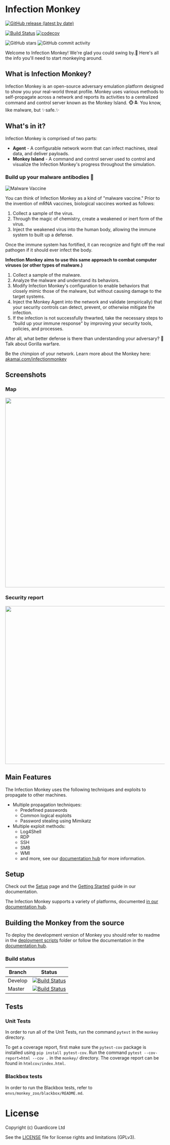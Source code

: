 # Infection Monkey
[![GitHub release (latest by date)](https://img.shields.io/github/v/release/guardicore/monkey)](https://github.com/guardicore/monkey/releases)

[![Build Status](https://app.travis-ci.com/guardicore/monkey.svg?branch=develop)](https://app.travis-ci.com/guardicore/monkey)
[![codecov](https://codecov.io/gh/guardicore/monkey/branch/develop/graph/badge.svg)](https://codecov.io/gh/guardicore/monkey)

![GitHub stars](https://img.shields.io/github/stars/guardicore/monkey)
![GitHub commit activity](https://img.shields.io/github/commit-activity/m/guardicore/monkey)

Welcome to Infection Monkey!  We're glad you could swing by.🐒 Here's all the
info you'll need to start monkeying around.

## What is Infection Monkey?
Infection Monkey is an open-source adversary emulation platform designed to
show you your real-world threat profile. Monkey uses various methods to
self-propagate across a network and reports its activities to a centralized
command and control server known as the Monkey Island. 🐵🏝️ You know, like
malware, but ✨safe.✨

## What's in it?

Infection Monkey is comprised of two parts:

* **Agent** - A configurable network worm that can infect machines, steal
  data, and deliver payloads.
* **Monkey Island** - A command and control server used to control and
  visualize the Infection Monkey's progress throughout the simulation.

### Build up your malware antibodies 💉

![Malware Vaccine](docs/static/images/monkey-iv.png "Malware Vaccine")

You can think of Infection Monkey as a kind of "malware vaccine." Prior to the
invention of mRNA vaccines, biological vaccines worked as follows:

1. Collect a sample of the virus.
2. Through the magic of chemistry, create a weakened or inert form of the
   virus.
3. Inject the weakened virus into the human body, allowing the immune system to
   built up a defense.

Once the immune system has fortified, it can recognize and fight off the real
pathogen if it should ever infect the body.

**Infection Monkey aims to use this same approach to combat computer viruses
(or other types of malware.)**

1. Collect a sample of the malware.
2. Analyze the malware and understand its behaviors.
3. Modify Infection Monkey's configuration to enable behaviors that closely
   mimic those of the malware, but without causing damage to the target
  systems.
4. Inject the Monkey Agent into the network and validate
   (empirically) that your security controls can detect, prevent, or otherwise
   mitigate the infection.
5. If the infection is not successfully thwarted, take the necessary steps to
   "build up your immune response" by improving your security tools, policies,
   and processes.

After all, what better defense is there than understanding your adversary? 🤔
Talk about Gorilla warfare.

Be the chimpion of your network. Learn more about the Monkey here:
[akamai.com/infectionmonkey](https://www.akamai.com/infectionmonkey)


## Screenshots

### Map
<img src=".github/map-full.png"  width="800" height="600">

### Security report
<img src=".github/security-report.png"  width="800" height="500">

## Main Features

The Infection Monkey uses the following techniques and exploits to propagate to
other machines.

* Multiple propagation techniques:
  * Predefined passwords
  * Common logical exploits
  * Password stealing using Mimikatz
* Multiple exploit methods:
  * Log4Shell
  * RDP
  * SSH
  * SMB
  * WMI
  * and more, see our [documentation
    hub](https://techdocs.akamai.com/infection-monkey/docs/exploiters/) for
    more information.

## Setup
Check out the
[Setup](https://techdocs.akamai.com/infection-monkey/docs/setting-up-infection-monkey/)
page and the [Getting
Started](https://techdocs.akamai.com/infection-monkey/docs/getting-started/)
guide in our documentation.

The Infection Monkey supports a variety of platforms, documented [in our
documentation
hub](https://techdocs.akamai.com/infection-monkey/docs/operating-systems/).

## Building the Monkey from the source
To deploy the development version of Monkey you should refer to readme in the
[deployment scripts](deployment_scripts) folder or follow the documentation in
the [documentation
hub](https://techdocs.akamai.com/infection-monkey/docs/development-setup/).

### Build status
| Branch | Status |
| ------ | :----: |
| Develop | [![Build Status](https://travis-ci.com/guardicore/monkey.svg?branch=develop)](https://travis-ci.com/guardicore/monkey) |
| Master | [![Build Status](https://travis-ci.com/guardicore/monkey.svg?branch=master)](https://travis-ci.com/guardicore/monkey) |

## Tests

### Unit Tests

In order to run all of the Unit Tests, run the command `pytest` in the `monkey`
directory.

To get a coverage report, first make sure the `pytest-cov` package is installed
using `pip install pytest-cov`. Run the command `pytest --cov-report=html --cov
.` in the `monkey/` directory. The coverage report can be found in
`htmlcov/index.html`.

### Blackbox tests

In order to run the Blackbox tests, refer to
`envs/monkey_zoo/blackbox/README.md`.

# License

Copyright (c) Guardicore Ltd

See the [LICENSE](LICENSE) file for license rights and limitations (GPLv3).
